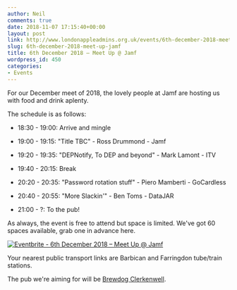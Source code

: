```yaml
---
author: Neil
comments: true
date: 2018-11-07 17:15:40+00:00
layout: post
link: http://www.londonappleadmins.org.uk/events/6th-december-2018-meet-up-jamf/
slug: 6th-december-2018-meet-up-jamf
title: 6th December 2018 – Meet Up @ Jamf
wordpress_id: 450
categories:
- Events
---
```


For our December meet of 2018, the lovely people at Jamf are hosting us with food and drink aplenty.

The schedule is as follows:



 	
  * 18:30 - 19:00: Arrive and mingle

 	
  * 19:00 - 19:15: "Title TBC" - Ross Drummond - Jamf

 	
  * 19:20 - 19:35: "DEPNotify, To DEP and beyond" - Mark Lamont - ITV

 	
  * 19:40 - 20:15: Break

 	
  * 20:20 - 20:35: "Password rotation stuff" - Piero Mamberti - GoCardless

 	
  * 20:40 - 20:55: "More Slackin'" - Ben Toms - DataJAR

 	
  * 21:00 - ?: To the pub!


As always, the event is free to attend but space is limited. We've got 60 spaces available, grab one in advance here.

[![Eventbrite - 6th December 2018 – Meet Up @ Jamf](https://www.eventbrite.com/custombutton?eid=39292147872)](https://www.eventbrite.com/e/6th-december-2018-meet-up-jamf-registration-52223190970?utm-medium=discovery&utm-campaign=social&utm-content=attendeeshare&aff=escb&utm-source=cp&utm-term=listing)

Your nearest public transport links are Barbican and Farringdon tube/train stations.

The pub we're aiming for will be [Brewdog Clerkenwell](https://goo.gl/maps/nx1Jre9vSWU2).
